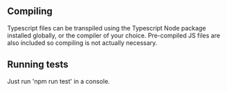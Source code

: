 ## Compiling

Typescript files can be transpiled using the Typescript Node package installed globally, or the compiler of your choice.
Pre-compiled JS files are also included so compiling is not actually necessary.

## Running tests

Just run 'npm run test' in a console.
